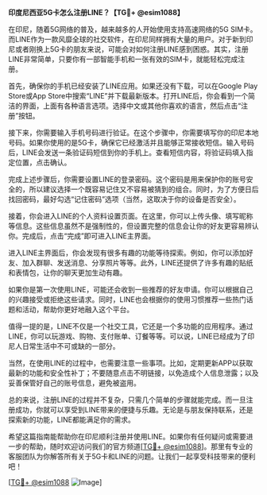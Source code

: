 **印度尼西亚5G卡怎么注册LINE？【TG💪+ @esim1088】**

在印尼，随着5G网络的普及，越来越多的人开始使用支持高速网络的5G SIM卡。而LINE作为一款风靡全球的社交软件，在印尼同样拥有大量的用户。对于新到印尼或者刚换上5G卡的朋友来说，可能会对如何注册LINE感到困惑。其实，注册LINE非常简单，只要你有一部智能手机和一张有效的SIM卡，就能轻松完成注册。

首先，确保你的手机已经安装了LINE应用。如果还没有下载，可以在Google Play Store或App Store中搜索“LINE”并下载最新版本。打开LINE后，你会看到一个简洁的界面，上面有各种语言选项。选择中文或其他你喜欢的语言，然后点击“注册”按钮。

接下来，你需要输入手机号码进行验证。在这个步骤中，你需要填写你的印尼本地号码。如果你使用的是5G卡，确保它已经激活并且能够正常接收短信。输入号码后，LINE会发送一条验证码短信到你的手机上。查看短信内容，将验证码填入指定位置，点击确认。

完成上述步骤后，你需要设置LINE的登录密码。这个密码是用来保护你的账号安全的，所以建议选择一个既容易记住又不容易被猜到的组合。同时，为了方便日后找回密码，最好勾选“记住密码”选项（当然，这取决于你的设备是否安全）。

接着，你会进入LINE的个人资料设置页面。在这里，你可以上传头像、填写昵称等信息。这些信息虽然不是强制性的，但设置完整的信息会让你的好友更容易辨认你。完成后，点击“完成”即可进入LINE主界面。

进入LINE主界面后，你会发现有很多有趣的功能等待探索。例如，你可以添加好友、加入群聊、发送消息、分享照片等等。此外，LINE还提供了许多有趣的贴纸和表情包，让你的聊天更加生动有趣。

如果你是第一次使用LINE，可能还会收到一些推荐的好友申请。你可以根据自己的兴趣接受或拒绝这些请求。同时，LINE也会根据你的使用习惯推荐一些热门话题和活动，帮助你更好地融入这个平台。

值得一提的是，LINE不仅是一个社交工具，它还是一个多功能的应用程序。通过LINE，你可以玩游戏、购物、支付账单、订餐等等。可以说，LINE已经成为了印尼人日常生活中不可或缺的一部分。

当然，在使用LINE的过程中，也需要注意一些事项。比如，定期更新APP以获取最新的功能和安全性补丁；不要随意点击不明链接，以免造成个人信息泄露；以及妥善保管好自己的账号信息，避免被盗用。

总的来说，注册LINE的过程并不复杂，只需几个简单的步骤就能完成。而一旦注册成功，你就可以享受到LINE带来的便捷与乐趣。无论是与朋友保持联系，还是探索新的功能，LINE都能满足你的需求。

希望这篇指南能帮助你在印尼顺利注册并使用LINE。如果你有任何疑问或需要进一步的帮助，随时欢迎访问我们的官方频道[[TG💪+ @esim1088](https://t.me/s/esim1088)]。那里有专业的客服团队为你解答所有关于5G卡和LINE的问题。让我们一起享受科技带来的便利吧！

[[TG💪+ @esim1088](https://t.me/s/esim1088) ![Image](https://i.postimg.cc/4NQfJmqS/Snipaste-2025-05-13-00-14-12.png)]